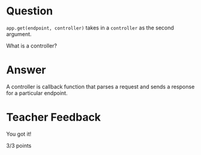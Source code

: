 # Question

`app.get(endpoint, controller)` takes in a `controller` as the second argument.

What is a controller?

# Answer
A controller is callback function that parses a request and sends a response for a particular endpoint. 


# Teacher Feedback

You got it!

3/3 points